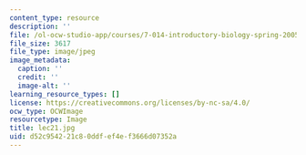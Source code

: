 ```yaml
---
content_type: resource
description: ''
file: /ol-ocw-studio-app/courses/7-014-introductory-biology-spring-2005/d52c954221c80ddfef4ef3666d07352a_lec21.jpg
file_size: 3617
file_type: image/jpeg
image_metadata:
  caption: ''
  credit: ''
  image-alt: ''
learning_resource_types: []
license: https://creativecommons.org/licenses/by-nc-sa/4.0/
ocw_type: OCWImage
resourcetype: Image
title: lec21.jpg
uid: d52c9542-21c8-0ddf-ef4e-f3666d07352a
---
```


